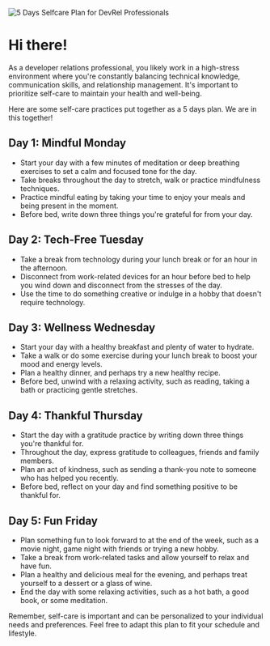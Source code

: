 ![5 Days Selfcare Plan for DevRel Professionals](https://user-images.githubusercontent.com/10005645/226610830-e1ed6601-dbf0-4bae-8ce7-256f72ec745d.jpg)

# Hi there! 

As a developer relations professional, you likely work in a high-stress environment where you're constantly balancing technical knowledge, communication skills, and relationship management. It's important to prioritize self-care to maintain your health and well-being. 

Here are some self-care practices put together as a 5 days plan. We are in this together!

## Day 1: Mindful Monday

- Start your day with a few minutes of meditation or deep breathing exercises to set a calm and focused tone for the day.
- Take breaks throughout the day to stretch, walk or practice mindfulness techniques.
- Practice mindful eating by taking your time to enjoy your meals and being present in the moment.
- Before bed, write down three things you're grateful for from your day.

## Day 2: Tech-Free Tuesday

- Take a break from technology during your lunch break or for an hour in the afternoon.
- Disconnect from work-related devices for an hour before bed to help you wind down and disconnect from the stresses of the day.
- Use the time to do something creative or indulge in a hobby that doesn't require technology.

## Day 3: Wellness Wednesday

- Start your day with a healthy breakfast and plenty of water to hydrate.
- Take a walk or do some exercise during your lunch break to boost your mood and energy levels.
- Plan a healthy dinner, and perhaps try a new healthy recipe.
- Before bed, unwind with a relaxing activity, such as reading, taking a bath or practicing gentle stretches.

## Day 4: Thankful Thursday

- Start the day with a gratitude practice by writing down three things you're thankful for.
- Throughout the day, express gratitude to colleagues, friends and family members.
- Plan an act of kindness, such as sending a thank-you note to someone who has helped you recently.
- Before bed, reflect on your day and find something positive to be thankful for.

## Day 5: Fun Friday

- Plan something fun to look forward to at the end of the week, such as a movie night, game night with friends or trying a new hobby.
- Take a break from work-related tasks and allow yourself to relax and have fun.
- Plan a healthy and delicious meal for the evening, and perhaps treat yourself to a dessert or a glass of wine.
- End the day with some relaxing activities, such as a hot bath, a good book, or some meditation.

Remember, self-care is important and can be personalized to your individual needs and preferences. Feel free to adapt this plan to fit your schedule and lifestyle.
